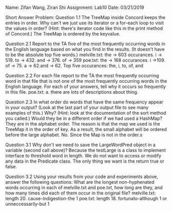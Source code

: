 Name: Zifan Wang, Ziran Shi
Assignment: Lab10
Date: 03/21/2019

Short Answer Problem:
Question 1.1 The TreeMap inside Concord keeps the entries in order. Why can't we just use its iterator or a for-each loop to visit the values in order? (Hint: there's iterator code like this in the print method of Concord.)
The TreeMap is ordered by the keyvalue. 

Question 2.1 Report to the TA five of the most frequently occurring words in the English language based on what you find in the results. (It doesn't have to be the absolute top five words.)
melville.txt: the -> 603 occurances. i -> 519. to -> 432. and -> 376. of -> 359
poe.txt: the -> 168 occurances. i ->109. of -> 75. a -> 62.and -> 62.
Top five occurances: the, i, to, of, and

Question 2.2 For each file report to the TA the most frequently occurring word in that file that is not one of the most frequently occurring words in the English language. For each of your answers, tell why it occurs so frequently in this file.
poe.txt: a. there are lots of descriptions about thing.

Question 2.3 In what order do words that have the same frequency appear in your output? (Look at the last part of your output file to see many examples of this.) Why? (Hint: look at the documentation of the sort method you called.) Would they be in a different order if we had used a HashMap?
They are in the alphabet order. The reason is that the map we used is the TreeMap it in the order of key. As a result, the small alphabet will be ordered before the large alphabet.
No. Since the Map is not in the order.s

Question 3.1 Why don't we need to save the LargeWordPred object in a variable (second call above)?
Because the testLarge is a class to implement interface to threshold word in length. We do not want to access or modify any data in the Predicate class. The only thing we want is the return true or false.

Question 3.2 Using your results from your code and experiments above, answer the following questions: What are the longest non-hyphenated words occurring in each of melville.txt and poe.txt, how long are they, and how many times did each of them occur in the original file?
melville.txt: length 20. cause-indigestion-the 1
poe.txt: length 18. fortunato-although 1 or unneccessarily-but 1
